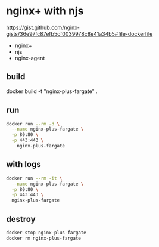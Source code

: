 # nginx+ with njs
https://gist.github.com/nginx-gists/36e97fc87efb5cf0039978c8e41a34b5#file-dockerfile

 - nginx+
 - njs
 - nginx-agent

## build
docker build -t "nginx-plus-fargate" .


## run
```bash
docker run --rm -d \
  --name nginx-plus-fargate \
  -p 80:80 \
  -p 443:443 \
	nginx-plus-fargate
```

## with logs
```bash
docker run --rm -it \
  --name nginx-plus-fargate \
  -p 80:80 \
  -p 443:443 \
  nginx-plus-fargate
```

## destroy
```bash
docker stop nginx-plus-fargate
docker rm nginx-plus-fargate
```
